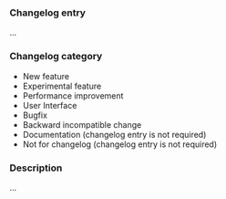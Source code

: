 ### Changelog entry <!-- a user-readable short description of the changes that goes to CHANGELOG.md and Release Notes -->

...

### Changelog category <!-- remove all except one -->

* New feature
* Experimental feature
* Performance improvement
* User Interface
* Bugfix 
* Backward incompatible change
* Documentation (changelog entry is not required)
* Not for changelog (changelog entry is not required)

### Description <!-- (optional) description for those who read this PR -->

...
